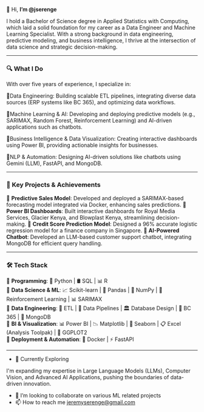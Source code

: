 👋 Hi, **I’m @jserenge**

I hold a Bachelor of Science degree in Applied Statistics with Computing, which laid a solid foundation for my career as a Data Engineer and Machine Learning Specialist. With a strong background in data engineering, predictive modeling, and business intelligence, I thrive at the intersection of data science and strategic decision-making.

---

### 🔍 What I Do

With over five years of experience, I specialize in:

🔹Data Engineering: Building scalable ETL pipelines, integrating diverse data sources (ERP systems like BC 365), and optimizing data workflows.

🔹Machine Learning & AI: Developing and deploying predictive models (e.g., SARIMAX, Random Forest, Reinforcement Learning) and AI-driven applications such as chatbots.

🔹Business Intelligence & Data Visualization: Creating interactive dashboards using Power BI, providing actionable insights for businesses.

🔹NLP & Automation: Designing AI-driven solutions like chatbots using Gemini (LLM), FastAPI, and MongoDB.

---

### 🚀 Key Projects & Achievements

🔹 **Predictive Sales Model**: Developed and deployed a SARIMAX-based forecasting model integrated via Docker, enhancing sales predictions.
🔹 **Power BI Dashboards**: Built interactive dashboards for Royal Media Services, Glacier Kenya, and Blowplast Kenya, streamlining decision-making.
🔹 **Credit Score Prediction Model**: Designed a 96% accurate logistic regression model for a finance company in Singapore.
🔹 **AI-Powered Chatbot**: Developed an LLM-based customer support chatbot, integrating MongoDB for efficient query handling.

---

### 🛠️ Tech Stack  
🔹 **Programming**: 🐍 Python | 🛢️ SQL | 📊 R  
🔹 **Data Science & ML**: 📈 Scikit-learn | 🐼 Pandas | 🔢 NumPy | 🤖 Reinforcement Learning | 📊 SARIMAX  
🔹 **Data Engineering**: 🔄 ETL | 📂 Data Pipelines | 🏛️ Database Design | 🏢 BC 365 | 🍃 MongoDB  
🔹 **BI & Visualization**: 📊 Power BI | 📉 Matplotlib | 🌊 Seaborn | 📋 Excel (Analysis Toolpak) | 📌 GGPLOT2  
🔹 **Deployment & Automation**: 🐳 Docker | ⚡ FastAPI  

---

- 🌱 Currently Exploring

I'm expanding my expertise in Large Language Models (LLMs), Computer Vision, and Advanced AI Applications, pushing the boundaries of data-driven innovation.
- 💞️ I’m looking to collaborate on various ML related projects 
- 📫 How to reach me jeremyserenge@gmail.com 
